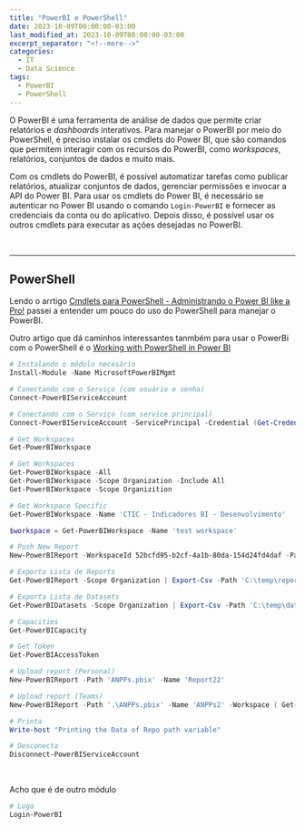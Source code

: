 ```yaml
---
title: "PowerBI e PowerShell"
date: 2023-10-09T00:00:00-03:00
last_modified_at: 2023-10-09T00:00:00-03:00
excerpt_separator: "<!--more-->"
categories:
  - IT
  - Data Science
tags:
  - PowerBI
  - PowerShell
---
```


O PowerBI é uma ferramenta de análise de dados que permite criar relatórios e _dashboards_ interativos. Para manejar o PowerBI por meio do PowerShell, é preciso instalar os cmdlets do Power BI, que são comandos que permitem interagir com os recursos do PowerBI, como _workspaces_, relatórios, conjuntos de dados e muito mais.

Com os cmdlets do PowerBI, é possível automatizar tarefas como publicar relatórios, atualizar conjuntos de dados, gerenciar permissões e invocar a API do Power BI. Para usar os cmdlets do Power BI, é necessário se autenticar no Power BI usando o comando `Login-PowerBI` e fornecer as credenciais da conta ou do aplicativo. Depois disso, é possível usar os outros cmdlets para executar as ações desejadas no PowerBI.

<br>

---

## PowerShell

Lendo o arrtigo [Cmdlets para PowerShell - Administrando o Power BI like a Pro!](http://www.rafaelmendonca.com/2019/07/power-bi-cmdlet-powershell-admin.html) passei a entender um pouco do uso do PowerShell para manejar o PowerBI.

Outro artigo que dá caminhos interessantes tanmbém para usar o PowerBi com o PowerShell é o [Working with PowerShell in Power BI](https://powerbi.microsoft.com/pt-br/blog/working-with-powershell-in-power-bi/)

```powershell
# Instalando o módulo necesário
Install-Module -Name MicrosoftPowerBIMgmt

# Conectando com o Serviço (com usuário e senha)
Connect-PowerBIServiceAccount

# Conectando com o Serviço (com service principal)
Connect-PowerBIServiceAccount -ServicePrincipal -Credential (Get-Credential) -Tenant 2dbd8499-508d-4b76-a31d-ca39cb3d8f1d

# Get Workspaces
Get-PowerBIWorkspace

# Get Workspaces
Get-PowerBIWorkspace -All
Get-PowerBIWorkspace -Scope Organization -Include All
Get-PowerBIWorkspace -Scope Organizition

# Get Workspace Specific
Get-PowerBIWorkspace -Name 'CTIC - Indicadores BI - Desenvolvimento'

$workspace = Get-PowerBIWorkspace -Name 'test workspace'

# Push New Report
New-PowerBIReport -WorkspaceId 52bcfd95-b2cf-4a1b-80da-154d24fd4daf -Path 'C:\temp\Democmdlet.pbix'

# Exporta Lista de Reports
Get-PowerBIReport -Scope Organization | Export-Csv -Path 'C:\temp\reports.csv' -Encoding UTF8

# Exporta Lista de Datasets
Get-PowerBIDatasets -Scope Organization | Export-Csv -Path 'C:\temp\datasets.csv' -Encoding UTF8

# Capacities
Get-PowerBICapacity

# Get Token
Get-PowerBIAccessToken

# Upload report (Personal)
New-PowerBIReport -Path 'ANPPs.pbix' -Name 'Report22'

# Upload report (Teams)
New-PowerBIReport -Path '.\ANPPs.pbix' -Name 'ANPPs2' -Workspace ( Get-PowerBIWorkspace -Name 'CTIC - Indicadores BI - Desenvolvimento' ) -ConflictAction CreateOrOverwrite

# Printa
Write-host "Printing the Data of Repo path variable"

# Desconecta
Disconnect-PowerBIServiceAccount
```

<br>

Acho que é de outro módulo

```powershell
# Loga
Login-PowerBI
```
